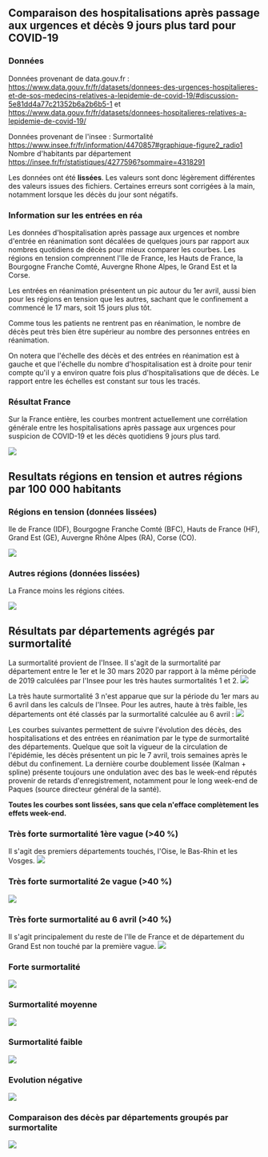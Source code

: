 ## Comparaison des hospitalisations après passage aux urgences et décès 9 jours plus tard pour COVID-19

### Données
Données provenant de data.gouv.fr :
https://www.data.gouv.fr/fr/datasets/donnees-des-urgences-hospitalieres-et-de-sos-medecins-relatives-a-lepidemie-de-covid-19/#discussion-5e81dd4a77c21352b6a2b6b5-1 
et https://www.data.gouv.fr/fr/datasets/donnees-hospitalieres-relatives-a-lepidemie-de-covid-19/

Données provenant de l'insee :
Surmortalité
https://www.insee.fr/fr/information/4470857#graphique-figure2_radio1
Nombre d'habitants par département
https://insee.fr/fr/statistiques/4277596?sommaire=4318291

Les données ont été **lissées**. 
Les valeurs sont donc légèrement différentes des valeurs issues des fichiers.
Certaines erreurs sont corrigées à la main, notamment lorsque les décès du jour sont négatifs.


### Information sur les entrées en réa

Les données d'hospitalisation après passage aux urgences et nombre d'entrée en réanimation sont décalées de quelques jours par rapport aux nombres quotidiens de décès pour mieux comparer les courbes.
Les régions en tension comprennent l'Ile de France, les Hauts de France, la Bourgogne Franche Comté, Auvergne Rhone Alpes, le Grand Est et la Corse.

Les entrées en réanimation présentent un pic autour du 1er avril, aussi bien pour les régions en tension que les autres, sachant que le confinement a commencé le 17 mars, soit 15 jours plus tôt.

Comme tous les patients ne rentrent pas en réanimation, le nombre de décès peut très bien être supérieur au nombre des personnes entrées en réanimation.

On notera que l'échelle des décès et des entrées en réanimation est à gauche et que l'échelle du nombre d'hospitalisation est à droite pour tenir compte qu'il y a environ quatre fois plus d'hospitalisations que de décès. Le rapport entre les échelles est constant sur tous les tracés. 

### Résultat France
Sur la France entière, les courbes montrent actuellement une corrélation générale entre les hospitalisations après passage aux urgences pour suspicion de COVID-19 et les décès quotidiens 9 jours plus tard.


![](Images/huFRdc_False.png)

## Resultats régions en tension et autres régions par 100 000 habitants

### Régions en tension (données lissées)
Ile de France (IDF), Bourgogne Franche Comté (BFC), Hauts de France (HF), Grand Est (GE), Auvergne Rhône Alpes (RA), Corse (CO).

![](Images/huR112732448494dc_100000.png)

### Autres régions (données lissées)
La France moins les régions citées.

![](Images/huR24285253757693dc_100000.png)

## Résultats par départements agrégés par surmortalité
La surmortalité provient de l'Insee.
Il s'agit de la surmortalité par département entre le 1er et le 30 mars 2020 par rapport à la même période de 2019 calculées par l'Insee pour les très hautes surmortalités 1 et 2.
![](Images/INSEEsurmortalite30mars.png)

La très haute surmortalité 3 n'est apparue que sur la période du 1er mars au 6 avril dans les calculs de l'Insee.
Pour les autres, haute à très faible, les départements ont été classés par la surmortalité calculée au 6 avril :
![](Images/INSEEsurmortalite6avril.png)

Les courbes suivantes permettent de suivre l'évolution des décès, des hospitalisations et des entrées en réanimation par le type de surmortalité des départements.
Quelque que soit la vigueur de la circulation de l'épidémie, les décès présentent un pic le 7 avril, trois semaines après le début du confinement.
La dernière courbe doublement lissée (Kalman + spline) présente toujours une ondulation avec des bas le week-end réputés provenir de retards d'enregistrement, notamment pour le long week-end de Paques (source directeur général de la santé).

**Toutes les courbes sont lissées, sans que cela n'efface complètement les effets week-end.**

### Très forte surmortalité 1ère vague (>40 %)
Il s'agit des premiers départements touchés, l'Oise, le Bas-Rhin et les Vosges.
![](Images/hutres_haute_1erfkdc_100000.png)

### Très forte surmortalité 2e vague (>40 %)
![](Images/hutres_haute_2ndfkdc_100000.png)

### Très forte surmortalité au 6 avril (>40 %)
Il s'agit principalement du reste de l'Ile de France et de département du Grand Est non touché par la première vague.
![](Images/hutres_haute_3efkdc_100000.png)

### Forte surmortalité
![](Images/huhautefkdc_100000.png)

### Surmortalité moyenne
![](Images/humoyennefkdc_100000.png)

### Surmortalité faible
![](Images/hufaiblefkdc_100000.png)

### Evolution négative
![](Images/hutres_faiblefkdc_100000.png)

### Comparaison des décès par départements groupés par surmortalite
![](Images/dsfkfsdc_100000.png)

